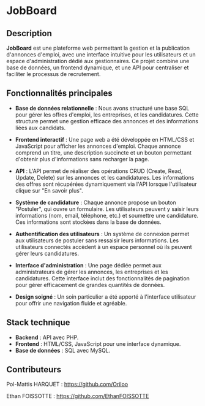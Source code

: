 # JobBoard

## Description

**JobBoard** est une plateforme web permettant la gestion et la publication d'annonces d'emploi, avec une interface intuitive pour les utilisateurs et un espace d'administration dédié aux gestionnaires. Ce projet combine une base de données, un frontend dynamique, et une API pour centraliser et faciliter le processus de recrutement.

## Fonctionnalités principales

- **Base de données relationnelle** : Nous avons structuré une base SQL pour gérer les offres d'emploi, les entreprises, et les candidatures. Cette structure permet une gestion efficace des annonces et des informations liées aux candidats.
  
- **Frontend interactif** : Une page web a été développée en HTML/CSS et JavaScript pour afficher les annonces d'emploi. Chaque annonce comprend un titre, une description succincte et un bouton permettant d'obtenir plus d'informations sans recharger la page.

- **API** : L'API permet de réaliser des opérations CRUD (Create, Read, Update, Delete) sur les annonces et les candidatures. Les informations des offres sont récupérées dynamiquement via l'API lorsque l'utilisateur clique sur "En savoir plus".

- **Système de candidature** : Chaque annonce propose un bouton "Postuler", qui ouvre un formulaire. Les utilisateurs peuvent y saisir leurs informations (nom, email, téléphone, etc.) et soumettre une candidature. Ces informations sont stockées dans la base de données.

- **Authentification des utilisateurs** : Un système de connexion permet aux utilisateurs de postuler sans ressaisir leurs informations. Les utilisateurs connectés accèdent à un espace personnel où ils peuvent gérer leurs candidatures.

- **Interface d'administration** : Une page dédiée permet aux administrateurs de gérer les annonces, les entreprises et les candidatures. Cette interface inclut des fonctionnalités de pagination pour gérer efficacement de grandes quantités de données.

- **Design soigné** : Un soin particulier a été apporté à l'interface utilisateur pour offrir une navigation fluide et agréable.

## Stack technique

- **Backend** : API avec PHP.
- **Frontend** : HTML/CSS, JavaScript pour une interface dynamique.
- **Base de données** : SQL avec MySQL.

## Contributeurs

Pol-Mattis HARQUET : https://github.com/Oriloo

Ethan FOISSOTTE : https://github.com/EthanFOISSOTTE
